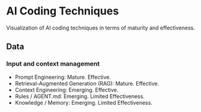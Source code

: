 # AI Coding Techniques

Visualization of AI coding techniques in terms of maturity and effectiveness.

## Data

### Input and context management

- Prompt Engineering: Mature. Effective.
- Retrieval-Augmented Generation (RAG): Mature. Effective.
- Context Engineering: Emerging. Effective.
- Rules / AGENT.md: Emerging. Limited Effectiveness.
- Knowledge / Memory: Emerging. Limited Effectiveness.
